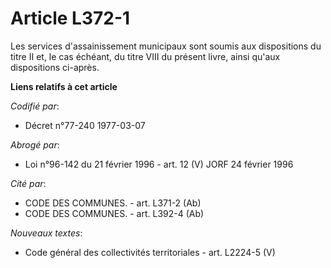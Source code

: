 # Article L372-1

Les services d'assainissement municipaux sont soumis aux dispositions du titre II et, le cas échéant, du titre VIII du
présent livre, ainsi qu'aux dispositions ci-après.

**Liens relatifs à cet article**

_Codifié par_:

  - Décret n°77-240 1977-03-07

_Abrogé par_:

  - Loi n°96-142 du 21 février 1996 - art. 12 (V) JORF 24 février 1996

_Cité par_:

  - CODE DES COMMUNES. - art. L371-2 (Ab)
  - CODE DES COMMUNES. - art. L392-4 (Ab)

_Nouveaux textes_:

  - Code général des collectivités territoriales - art. L2224-5 (V)

